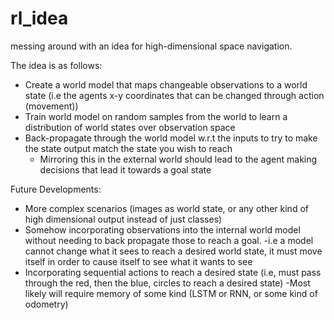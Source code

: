 # rl_idea
messing around with an idea for high-dimensional space navigation.

The idea is as follows:

- Create a world model that maps changeable observations to a world state (i.e the agents x-y coordinates that can be changed through action (movement))
- Train world model on random samples from the world to learn a distribution of world states over observation space
- Back-propagate through the world model w.r.t the inputs to try to make the state output match the state you wish to reach
  - Mirroring this in the external world should lead to the agent making decisions that lead it towards a goal state
  
Future Developments:
- More complex scenarios (images as world state, or any other kind of high dimensional output instead of just classes)
- Somehow incorporating observations into the internal world model without needing to back propagate those to reach a goal.
  -i.e a model cannot change what it sees to reach a desired world state, it must move itself in order to cause itself to see what it wants to see
- Incorporating sequential actions to reach a desired state (i.e, must pass through the red, then the blue, circles to reach a desired state)
  -Most likely will require memory of some kind (LSTM or RNN, or some kind of odometry)

